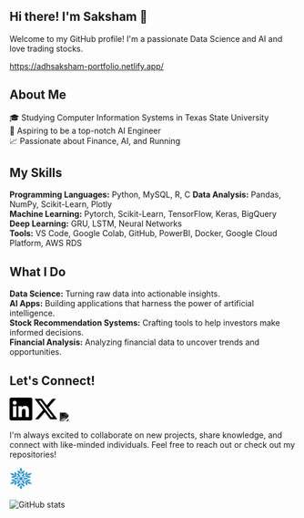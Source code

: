## Hi there! I'm Saksham 👋
Welcome to my GitHub profile! I'm a passionate Data Science and AI and love trading stocks.

https://adhsaksham-portfolio.netlify.app/

## About Me
🎓 Studying Computer Information Systems in Texas State University  
💼 Aspiring to be a top-notch AI Engineer  
📈 Passionate about Finance, AI, and Running  

## My Skills
**Programming Languages:** Python, MySQL, R, C 
**Data Analysis:** Pandas, NumPy, Scikit-Learn, Plotly  
**Machine Learning:** Pytorch, Scikit-Learn, TensorFlow, Keras, BigQuery  
**Deep Learning:** GRU, LSTM, Neural Networks  
**Tools:** VS Code, Google Colab, GitHub, PowerBI, Docker, Google Cloud Platform, AWS RDS 

## What I Do
**Data Science:** Turning raw data into actionable insights.  
**AI Apps:** Building applications that harness the power of artificial intelligence.  
**Stock Recommendation Systems:** Crafting tools to help investors make informed decisions.  
**Financial Analysis:** Analyzing financial data to uncover trends and opportunities.  
 

## Let's Connect! 
[<img src='https://github.com/Tar-ive/Tar-ive/blob/main/linkedin.svg' alt='linkedin' height='40'>](https://www.linkedin.com/in/saksham-adhikari-4727571b5/)
[<img src='https://github.com/Tar-ive/Tar-ive/blob/main/x.svg' alt='X' height='40'>](https://twitter.com/Saksham_adh)
[<img src='https://cdn.jsdelivr.net/npm/simple-icons@3.0.1/icons/icloud.svg' alt='website' height='40' style='filter: invert(100%) sepia(100%) saturate(0%) hue-rotate(360deg) brightness(100%) contrast(100%);'>](https://thefinfinity.com/)



I'm always excited to collaborate on new projects, share knowledge, and connect with like-minded individuals. Feel free to reach out or check out my repositories!

<a href='https://archiveprogram.github.com/'><img src='https://raw.githubusercontent.com/acervenky/animated-github-badges/master/assets/acbadge.gif' width='40' height='40'></a> 

![GitHub stats](https://github-readme-stats.vercel.app/api?username=Tar-ive&show_icons=true)

